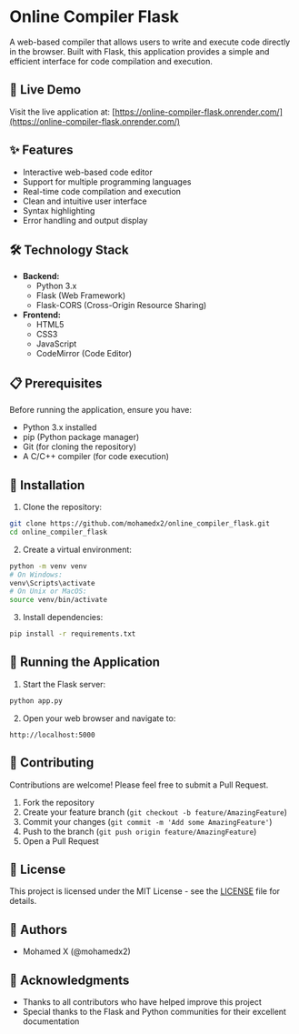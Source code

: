# Online Compiler Flask

A web-based compiler that allows users to write and execute code directly in the browser. Built with Flask, this application provides a simple and efficient interface for code compilation and execution.

## 🚀 Live Demo
Visit the live application at: [https://online-compiler-flask.onrender.com/](https://online-compiler-flask.onrender.com/)

## ✨ Features
- Interactive web-based code editor
- Support for multiple programming languages
- Real-time code compilation and execution
- Clean and intuitive user interface
- Syntax highlighting
- Error handling and output display







## 🛠️ Technology Stack
- **Backend:**
  - Python 3.x
  - Flask (Web Framework)
  - Flask-CORS (Cross-Origin Resource Sharing)
- **Frontend:**
  - HTML5
  - CSS3
  - JavaScript
  - CodeMirror (Code Editor)

## 📋 Prerequisites
Before running the application, ensure you have:
- Python 3.x installed
- pip (Python package manager)
- Git (for cloning the repository)
- A C/C++ compiler (for code execution)

## 🔧 Installation

1. Clone the repository:
```bash
git clone https://github.com/mohamedx2/online_compiler_flask.git
cd online_compiler_flask
```

2. Create a virtual environment:
```bash
python -m venv venv
# On Windows:
venv\Scripts\activate
# On Unix or MacOS:
source venv/bin/activate
```

3. Install dependencies:
```bash
pip install -r requirements.txt
```

## 🚀 Running the Application

1. Start the Flask server:
```bash
python app.py
```

2. Open your web browser and navigate to:
```
http://localhost:5000
```

## 🤝 Contributing
Contributions are welcome! Please feel free to submit a Pull Request.

1. Fork the repository
2. Create your feature branch (`git checkout -b feature/AmazingFeature`)
3. Commit your changes (`git commit -m 'Add some AmazingFeature'`)
4. Push to the branch (`git push origin feature/AmazingFeature`)
5. Open a Pull Request

## 📝 License
This project is licensed under the MIT License - see the [LICENSE](LICENSE) file for details.

## 👥 Authors
- Mohamed X (@mohamedx2)

## 🙏 Acknowledgments
- Thanks to all contributors who have helped improve this project
- Special thanks to the Flask and Python communities for their excellent documentation
